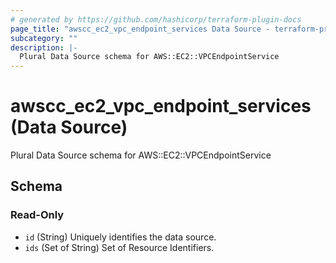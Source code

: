 ```yaml
---
# generated by https://github.com/hashicorp/terraform-plugin-docs
page_title: "awscc_ec2_vpc_endpoint_services Data Source - terraform-provider-awscc"
subcategory: ""
description: |-
  Plural Data Source schema for AWS::EC2::VPCEndpointService
---
```


# awscc_ec2_vpc_endpoint_services (Data Source)

Plural Data Source schema for AWS::EC2::VPCEndpointService



<!-- schema generated by tfplugindocs -->
## Schema

### Read-Only

- `id` (String) Uniquely identifies the data source.
- `ids` (Set of String) Set of Resource Identifiers.


